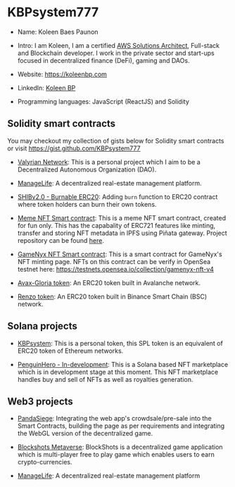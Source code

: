 # KBPsystem777
- Name: Koleen Baes Paunon
- Intro: I am Koleen, I am a certified [AWS Solutions Architect](https://www.credly.com/badges/4ee1f735-b7e0-40bd-b679-794ea1bcf385/public_url), Full-stack and Blockchain developer. I work in the private sector and start-ups focused in decentralized finance (DeFi), gaming and DAOs.
- Website: https://koleenbp.com
- LinkedIn: [Koleen BP](https://www.linkedin.com/in/koleenbp)

- Programming languages: JavaScript (ReactJS) and Solidity

## Solidity smart contracts

You may checkout my collection of gists below for Solidity smart contracts or visit https://gist.github.com/KBPsystem777

- [Valyrian Network](https://vlnt.vercel.app/): This is a personal project which I aim to be a Decentralized Autonomous Organization (DAO).

- [ManageLife](https://github.com/kbpsystem777/ml-contracts): A decentralized real-estate management platform.

- [SHIBv2.0 - Burnable ERC20](https://github.com/KBPsystem777/Shib-Token-Burnable): Adding `burn` function to ERC20 contract where token holders can burn their own tokens.

- [Meme NFT Smart contract](https://mumbai.polygonscan.com/token/0x8cc01b1654288c79af5b090e3664310f38acb792): This is a meme NFT smart contract, created for fun only. This has the capabality of ERC721 features like minting, transfer and storing NFT metadata in IPFS using Piñata gateway. Project repository can be found [here](https://github.com/KBPsystem777/meme-nft-smart-contract).

- [GameNyx NFT Smart contract](https://gist.github.com/KBPsystem777/6c56cecd73eafe70b076c83ac80ff916): This is a smart contract for GameNyx's NFT minting page. NFTs on this contract can be verify in OpenSea testnet here: https://testnets.opensea.io/collection/gamenyx-nft-v4

- [Avax-Gloria token](https://testnet.snowtrace.io/token/0x7fa1ade4ddc892b1ede31f9abc79671ec2561752): An ERC20 token built in Avalanche network.
- [Renzo token](https://testnet.bscscan.com/token/0x31ac89bfa27554b9508ac9863bd90c2cc9cdc3fe): An ERC20 token built in Binance Smart Chain (BSC) network.

## Solana projects
- [KBPsystem](https://solscan.io/address/H5HRuvo7SxVyLaWZqN4gKAR4bmiS9boh9EDuEQgdtqyZ?cluster=devnet): This is a personal token, this SPL token is an equivalent of ERC20 token of Ethereum networks.

- [PenguinHero - In-development](https://penguinnft.vercel.app/): This is a Solana based NFT marketplace which is in development stage at this moment. This NFT marketplace handles buy and sell of NFTs as well as royalties generation.

## Web3 projects
- [PandaSiege](https://pandasiege.app/): Integrating the web app's crowdsale/pre-sale into the Smart Contracts, building the page as per requirements and integrating the WebGL version of the decentralized game.

- [Blockshots Metaverse](https://blockshots.io/): BlockShots is a decentralized game application which is multi-player free to play game which enables users to earn crypto-currencies.

- [ManageLife](https://www.managelife.co): A decentralized real-estate management platform

